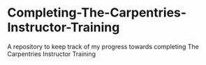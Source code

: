 # Completing-The-Carpentries-Instructor-Training
A repository to keep track of my progress towards completing The Carpentries Instructor Training
